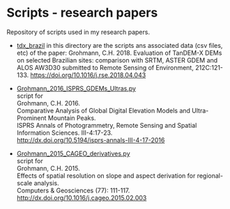 # Scripts - research papers
Repository of scripts used in my research papers.

* [tdx_brazil](tdx_brazil)
in this directory are the scripts ans associated data (csv files, etc) of the paper:
Grohmann, C.H. 2018. 
Evaluation of TanDEM-X DEMs on selected Brazilian sites: comparison with SRTM, ASTER GDEM and ALOS AW3D30
submitted to Remote Sensing of Environment, 212C:121-133.
https://doi.org/10.1016/j.rse.2018.04.043


* [Grohmann_2016_ISPRS_GDEMs_Ultras.py](Grohmann_2016_ISPRS_GDEMs_Ultras.py)  
script for  
Grohmann, C.H. 2016.  
Comparative Analysis of Global Digital Elevation Models and Ultra-Prominent Mountain Peaks.  
ISPRS Annals of Photogrammetry, Remote Sensing and Spatial Information Sciences. III-4:17-23.  
http://dx.doi.org/10.5194/isprs-annals-III-4-17-2016

* [Grohmann_2015_CAGEO_derivatives.py](Grohmann_2015_CAGEO_derivatives.py)  
script for  
Grohmann, C.H. 2015.  
Effects of spatial resolution on slope and aspect derivation for regional- scale analysis.  
Computers & Geosciences (77): 111-117.  
http://dx.doi.org/10.1016/j.cageo.2015.02.003  


